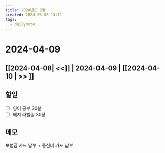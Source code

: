 ```yaml
---
title: 2024년도 2월
created: 2024-03-08 13:11
tags:
  - dailynote
---
```

# 2024-04-09
## [[2024-04-08| <<]] | 2024-04-09 | [[2024-04-10 | >> ]]

## 할일
- [ ] 영어 공부 30분
- [ ] 돼지 라벨링 30장

## 메모

보험금 카드 납부 + 통신비 카드 납부